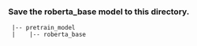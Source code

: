 ### Save the roberta_base model to this directory.
```
 |-- pretrain_model
 |    |-- roberta_base
```